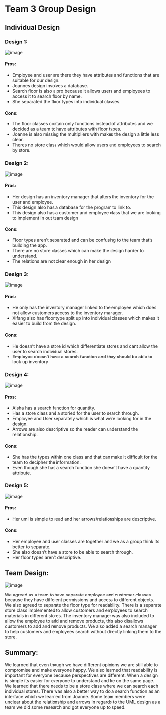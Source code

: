 # Team 3 Group Design

## Individual Design


### Design 1:
![image](https://user-images.githubusercontent.com/66324119/160754458-5dcb4c2b-434a-44c5-ad68-7fdfdae6c52b.png)
#### Pros:
- Employee and user are there they have attributes and functions that are suitable for our design. 
- Joannes design involves a database. 
- Search floor is also a pro because it allows users and employees to access it to search floor by name.
- She separated the floor types into individual classes.
#### Cons:
- The floor classes contain only functions instead of attributes and we decided as a team to have attributes with floor types. 
- Joanne is also missing the multipliers with makes the design a little less clear. 
- Theres no store class which would allow users and employees to search by store.


### Design 2:
![image](https://user-images.githubusercontent.com/66324119/160754878-7ecb3b55-f310-4c37-9421-8c58e63ace74.png)
#### Pros:
- Her design has an inventory manager that alters the inventory for the user and employee. 
- This design also has a database for the program to link to. 
- This design also has a customer and employee class that we are looking to implement in out team design
#### Cons:
- Floor types aren’t separated and can be confusing to the team that’s building the app.
- There are no store classes which can make the design harder to understand. 
- The relations are not clear enough in her design


### Design 3:
![image](https://user-images.githubusercontent.com/66324119/160754902-9864ddb7-0092-4952-918b-5aa07db6e30a.png)
#### Pros:
- He only has the inventory manager linked to the employee which does not allow customers access to the inventory manager. 
- Xifang also has floor type split up into individual classes which makes it easier to build from the design.
#### Cons:
- He doesn’t have a store id which differentiate stores and cant allow the user to search individual stores.
- Employee doesn’t have a search function and they should be able to look up inventory


### Design 4:
![image](https://user-images.githubusercontent.com/66324119/160754950-9a015e69-1523-48ad-90cf-700cc88be74e.png)
#### Pros:
- Aisha has a search function for quantity.
- Has a store class and a storied for the user to search through.
- Employee and User separately which is what were looking for in the design.
- Arrows are also descriptive so the reader can understand the relationship.
#### Cons:
- She has the types within one class and that can make it difficult for the team to decipher the information. 
- Even though she has a search function she doesn’t have a quantity attribute.


### Design 5:
![image](https://user-images.githubusercontent.com/66324119/160755281-926f1fc9-17c0-4fa2-9964-a3b37ab5b6ee.png)
#### Pros:
- Her uml is simple to read and her arrows/relationships are descriptive. 
#### Cons:
- Her employee and user classes are together and we as a group think its better to separate. 
- She also doesn’t have a store to be able to search through. 
- Her floor types aren’t descriptive.


## Team Design:
![image](https://user-images.githubusercontent.com/66324119/160757955-3c8afbd9-347a-4f12-b265-9ef5b945acba.png)

We agreed as a team to have separate employee and customer classes because they have different permissions and access to different objects. We also agreed to separate the floor type for readability. There is a separate store class implemented to allow customers and employees to search materials in different stores. The inventory manager was also included to allow the employee to add and remove products, this also disallows customers to add and remove products. We also added a search manager to help customers and employees search without directly linking them to the store.


## Summary:
We learned that even though we have different opinions we are still able to compromise and make everyone happy. We also learned that readability is important for everyone because perspectives are different. When a design is simple its easier for everyone to understand and be on the same page. We learned that there needs to be a store class where we can search each individual stores. There was also a better way to do a search function as an interface which we learned from Joanne. Some team members were unclear about the relationship and arrows in regards to the UML design as a team we did some research and got everyone up to speed.
